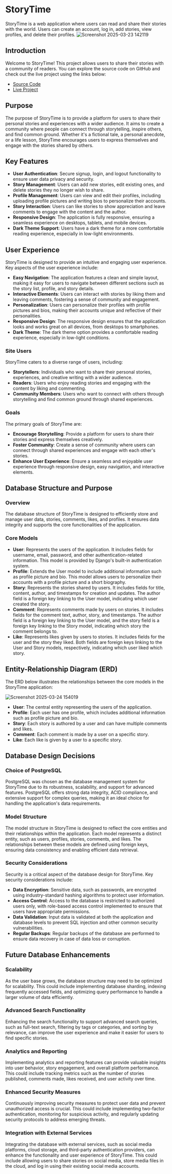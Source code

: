 # StoryTime

StoryTime is a web application where users can read and share their stories with the world. Users can create an account, log in, add stories, view profiles, and delete their profiles.
![Screenshot 2025-03-23 142119](https://github.com/user-attachments/assets/f8441856-6f90-44fe-b57c-141970270fbb)

## Introduction

Welcome to StoryTime! This project allows users to share their stories with a community of readers. You can explore the source code on GitHub and check out the live project using the links below:

- [Source Code](https://github.com/fouziaa62/StoryTime)
- [Live Project](https://stories-724c424e708b.herokuapp.com/)

## Purpose

The purpose of StoryTime is to provide a platform for users to share their personal stories and experiences with a wider audience. It aims to create a community where people can connect through storytelling, inspire others, and find common ground. Whether it's a fictional tale, a personal anecdote, or a life lesson, StoryTime encourages users to express themselves and engage with the stories shared by others.

## Key Features

- **User Authentication**: Secure signup, login, and logout functionality to ensure user data privacy and security.
- **Story Management**: Users can add new stories, edit existing ones, and delete stories they no longer wish to share.
- **Profile Management**: Users can view and edit their profiles, including uploading profile pictures and writing bios to personalize their accounts.
- **Story Interaction**: Users can like stories to show appreciation and leave comments to engage with the content and the author.
- **Responsive Design**: The application is fully responsive, ensuring a seamless experience on desktops, tablets, and mobile devices.
- **Dark Theme Support**: Users have a dark theme for a more comfortable reading experience, especially in low-light environments.

## User Experience

StoryTime is designed to provide an intuitive and engaging user experience. Key aspects of the user experience include:

- **Easy Navigation**: The application features a clean and simple layout, making it easy for users to navigate between different sections such as the story list, profile, and story details.
- **Interactive Elements**: Users can interact with stories by liking them and leaving comments, fostering a sense of community and engagement.
- **Personalization**: Users can personalize their profiles with profile pictures and bios, making their accounts unique and reflective of their personalities.
- **Responsive Design**: The responsive design ensures that the application looks and works great on all devices, from desktops to smartphones.
- **Dark Theme**: The dark theme option provides a comfortable reading experience, especially in low-light conditions.

### Site Users

StoryTime caters to a diverse range of users, including:

- **Storytellers**: Individuals who want to share their personal stories, experiences, and creative writing with a wider audience.
- **Readers**: Users who enjoy reading stories and engaging with the content by liking and commenting.
- **Community Members**: Users who want to connect with others through storytelling and find common ground through shared experiences.

### Goals

The primary goals of StoryTime are:

- **Encourage Storytelling**: Provide a platform for users to share their stories and express themselves creatively.
- **Foster Community**: Create a sense of community where users can connect through shared experiences and engage with each other's stories.
- **Enhance User Experience**: Ensure a seamless and enjoyable user experience through responsive design, easy navigation, and interactive elements.

## Database Structure and Purpose

### Overview

The database structure of StoryTime is designed to efficiently store and manage user data, stories, comments, likes, and profiles. It ensures data integrity and supports the core functionalities of the application.

### Core Models

- **User**: Represents the users of the application. It includes fields for username, email, password, and other authentication-related information. This model is provided by Django's built-in authentication system.
- **Profile**: Extends the User model to include additional information such as profile picture and bio. This model allows users to personalize their accounts with a profile picture and a short biography.
- **Story**: Represents the stories shared by users. It includes fields for title, content, author, and timestamps for creation and updates. The author field is a foreign key linking to the User model, indicating which user created the story.
- **Comment**: Represents comments made by users on stories. It includes fields for the comment text, author, story, and timestamps. The author field is a foreign key linking to the User model, and the story field is a foreign key linking to the Story model, indicating which story the comment belongs to.
- **Like**: Represents likes given by users to stories. It includes fields for the user and the story they liked. Both fields are foreign keys linking to the User and Story models, respectively, indicating which user liked which story.

## Entity-Relationship Diagram (ERD)

The ERD below illustrates the relationships between the core models in the StoryTime application:

![Screenshot 2025-03-24 154019](https://github.com/user-attachments/assets/24fbc912-7e6f-4dc7-bb08-065a3064c975)


- **User**: The central entity representing the users of the application.
- **Profile**: Each user has one profile, which includes additional information such as profile picture and bio.
- **Story**: Each story is authored by a user and can have multiple comments and likes.
- **Comment**: Each comment is made by a user on a specific story.
- **Like**: Each like is given by a user to a specific story.

## Database Design Decisions

### Choice of PostgreSQL

PostgreSQL was chosen as the database management system for StoryTime due to its robustness, scalability, and support for advanced features. PostgreSQL offers strong data integrity, ACID compliance, and extensive support for complex queries, making it an ideal choice for handling the application's data requirements.

### Model Structure

The model structure in StoryTime is designed to reflect the core entities and their relationships within the application. Each model represents a distinct entity, such as users, profiles, stories, comments, and likes. The relationships between these models are defined using foreign keys, ensuring data consistency and enabling efficient data retrieval.

### Security Considerations

Security is a critical aspect of the database design for StoryTime. Key security considerations include:

- **Data Encryption**: Sensitive data, such as passwords, are encrypted using industry-standard hashing algorithms to protect user information.
- **Access Control**: Access to the database is restricted to authorized users only, with role-based access control implemented to ensure that users have appropriate permissions.
- **Data Validation**: Input data is validated at both the application and database levels to prevent SQL injection and other common security vulnerabilities.
- **Regular Backups**: Regular backups of the database are performed to ensure data recovery in case of data loss or corruption.

## Future Database Enhancements

### Scalability

As the user base grows, the database structure may need to be optimized for scalability. This could include implementing database sharding, indexing frequently accessed fields, and optimizing query performance to handle a larger volume of data efficiently.

### Advanced Search Functionality

Enhancing the search functionality to support advanced search queries, such as full-text search, filtering by tags or categories, and sorting by relevance, can improve the user experience and make it easier for users to find specific stories.

### Analytics and Reporting

Implementing analytics and reporting features can provide valuable insights into user behavior, story engagement, and overall platform performance. This could include tracking metrics such as the number of stories published, comments made, likes received, and user activity over time.

### Enhanced Security Measures

Continuously improving security measures to protect user data and prevent unauthorized access is crucial. This could include implementing two-factor authentication, monitoring for suspicious activity, and regularly updating security protocols to address emerging threats.

### Integration with External Services

Integrating the database with external services, such as social media platforms, cloud storage, and third-party authentication providers, can enhance the functionality and user experience of StoryTime. This could include allowing users to share stories on social media, store media files in the cloud, and log in using their existing social media accounts.


